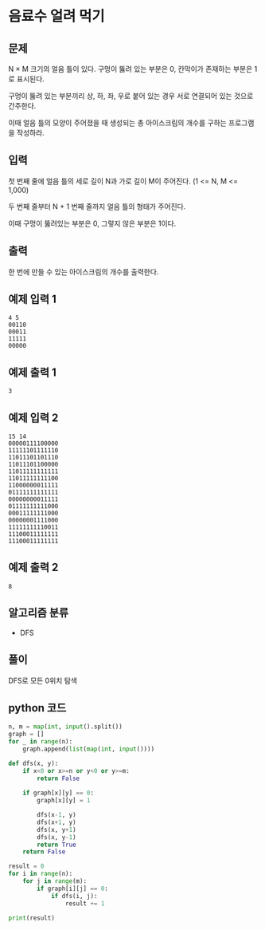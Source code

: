 # 음료수 얼려 먹기

## 문제

N × M 크기의 얼음 틀이 있다. 구멍이 뚫려 있는 부분은 0, 칸막이가 존재하는 부분은 1로 표시된다.

구멍이 뚫려 있는 부분끼리 상, 하, 좌, 우로 붙어 있는 경우 서로 연결되어 있는 것으로 간주한다.

이때 얼음 틀의 모양이 주어졌을 때 생성되는 총 아이스크림의 개수를 구하는 프로그램을 작성하라.

## 입력

첫 번째 줄에 얼음 틀의 세로 길이 N과 가로 길이 M이 주어진다. (1 <= N, M <= 1,000)

두 번째 줄부터 N + 1 번째 줄까지 얼음 틀의 형태가 주어진다.

이때 구멍이 뚫려있는 부분은 0, 그렇지 않은 부분은 1이다.

## 출력

한 번에 만들 수 있는 아이스크림의 개수를 출력한다.

## 예제 입력 1
    
    4 5
    00110
    00011
    11111
    00000

## 예제 출력 1

    3

## 예제 입력 2

    15 14
    00000111100000
    11111101111110
    11011101101110
    11011101100000
    11011111111111
    11011111111100
    11000000011111
    01111111111111
    00000000011111
    01111111111000
    00011111111000
    00000001111000
    11111111110011
    11100011111111
    11100011111111

## 예제 출력 2

    8

## 알고리즘 분류

- DFS

## 풀이

DFS로 모든 0위치 탐색

## python 코드

```python
n, m = map(int, input().split())
graph = []
for _ in range(n):
    graph.append(list(map(int, input())))

def dfs(x, y):
    if x<0 or x>=n or y<0 or y>=m:
        return False
    
    if graph[x][y] == 0:
        graph[x][y] = 1

        dfs(x-1, y)
        dfs(x+1, y)
        dfs(x, y+1)
        dfs(x, y-1)
        return True
    return False

result = 0
for i in range(n):
    for j in range(m):
        if graph[i][j] == 0:
            if dfs(i, j):
                result += 1

print(result)
```